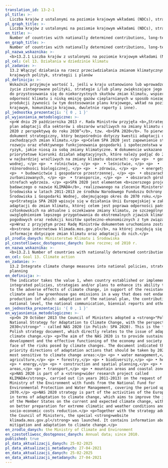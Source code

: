 ```yaml
---
translation_id: 13-2-1
pl_title: >-
  Liczba krajów z ustalonymi na poziomie krajowym wkładami (NDCs), strategiami długoterminowymi, krajowymi planami adaptacji i strategiami, przedstawionymi w komunikatach w sprawie adaptacji i komunikatach krajowych
pl_graph_title: >-
  Liczba krajów z ustalonymi na poziomie krajowym wkładami (NDCs), strategiami długoterminowymi, krajowymi planami adaptacji i strategiami, przedstawionymi w komunikatach w sprawie adaptacji i komunikatach krajowych
en_title: >-
  Number of countries with nationally determined contributions, long-term strategies, national adaptation plans, strategies as reported in adaptation communications and national communications
en_graph_title: >-
  Number of countries with nationally determined contributions, long-term strategies, national adaptation plans, strategies as reported in adaptation communications and national communications
pl_nazwa_wskaznika: >-
  <b>13.2.1 Liczba krajów z ustalonymi na poziomie krajowym wkładami (NDCs), strategiami długoterminowymi, krajowymi planami adaptacji i strategiami, przedstawionymi w komunikatach w sprawie adaptacji i komunikatach krajowych</b>
pl_cel: Cel 13. Działania w dziedzinie klimatu
pl_zadanie: >-
  13.2 Włączyć działania na rzecz przeciwdziałania zmianom klimatycznym do
  krajowych polityk, strategii i planów
pl_definicja: >-
  Wskaźnik przyjmuje wartość 1, jeśli w kraju ustanowiono lub wprowadzono w
  życie zintegrowane polityki, strategie i/lub plany zwiększające jego zdolność
  do przystosowania się do niekorzystnych skutków zmian klimatu, wspierające
  odporność klimatu i niską emisję gazów cieplarnianych w sposób niezagrażający
  produkcji żywności (w tym dostosowanie planu krajowego, wkład na poziomie
  krajowym, komunikacja krajowa, dwuletnie raporty i inne).
pl_jednostka_prezentacji: '{ 0 , 1 }'
pl_wyjasnienia_metodologiczne: >-
  <p>W dniu 29 października 2013 r. Rada Ministrów przyjęła <b>„Strategiczny
  plan adaptacji dla sektorów i obszarów wrażliwych na zmiany klimatu do roku
  2020 z perspektywą do roku 2030”</b>, tzw. <b>SPA 2020</b>. To pierwszy polski
  dokument strategiczny, który bezpośrednio dotyczy kwestii adaptacji do
  zachodzących zmian klimatu.</p> <p>Celem SPA 2020 jest zapewnienie stabilnego
  rozwoju oraz efektywnego funkcjonowania gospodarki i społeczeństwa w obliczu
  ryzyk, jakie niosą za sobą zmiany klimatyczne. W dokumencie wskazano
  priorytetowe kierunki działań adaptacyjnych, które należy podjąć do 2020 roku
  w najbardziej wrażliwych na zmiany klimatu obszarach: </p> <p>  • gospodarce
  wodnej, </p> <p>  • rolnictwie, </p> <p>  • leśnictwie, </p> <p>  •
  różnorodności biologicznej, </p> <p>  • zdrowiu, </p> <p>  • energetyce, </p>
  <p>  • budownictwie i gospodarce przestrzennej, </p> <p>  • obszarach
  zurbanizowanych, </p> <p>  • transporcie, </p> <p>  • obszarach górskich i
  strefach wybrzeża. </p> <p>SPA 2020 jest elementem <b>szerszego projektu
  badawczego o nazwie KLIMADA</b>, realizowanego na zlecenie Ministerstwa
  Środowiska w latach 2011-2013 ze środków Narodowego Funduszu Ochrony
  Środowiska i Gospodarki Wodnej, obejmującego okres do 2070 roku.</p>
  <p>Strategia SPA 2020 wpisuje się w działania Unii Europejskiej w zakresie
  adaptacji do zmian klimatu, której celem jest poprawa odporności państw
  członkowskich na aktualne i oczekiwane zmiany klimatu, ze szczególnym
  uwzględnieniem lepszego przygotowania do ekstremalnych zjawisk klimatycznych i
  pogodowych oraz redukcji kosztów społeczno-ekonomicznych z tym związanych.</p>
  <p>Wraz z przyjętym przez Radę Ministrów dokumentem uruchomiona została
  <b>strona internetowa klimada.mos.gov.pl</b>, na której znajdują się
  informacje dotyczące zmian klimatu oraz adaptacji do nich.</p>
pl_zrodlo_danych: Ministerstwo Klimatu i Środowiska
pl_czestotliwosc_dostępnosc_danych: Dane roczne; od 2010 r.
en_nazwa_wskaznika: >-
  <b>13.2.1 Number of countries with nationally determined contributions, long-term strategies, national adaptation plans, strategies as reported in adaptation communications and national communications</b>
en_cel: Goal 13. Climate action
en_zadanie: >-
  13.2 Integrate climate change measures into national policies, strategies and
  planning
en_definicja: >-
  The indicator takes the value 1, when country established or implemented
  integrated policies, strategies and/or plans to enhance its ability to adapt
  to the adverse effects of climate change, in support of the resistance against
  climate and low greenhouse gas emissions in a way that does not endanger food
  production (of which: adaptation of the national plan, the contribution at the
  national level, the national communication, biennial reports and other).
en_jednostka_prezentacji: '{ 0 , 1 }'
en_wyjasnienia_metodologiczne: >-
  <p>On 29 October 2013 the Council of Ministers adopted a <strong>"Polish
  National Strategy for Adaptation to Climate Change, with the perspective by
  2030</strong>" - called NAS 2020 (in Polish: SPA 2020). This is the first
  Polish strategy document, which directly relates to the issue of adaptation to
  climate change.</p> <p>The aim of the NAS 2020 is to provide sustainable
  development and the effective functioning of the economy and society in the
  face of the risks posed by climate changes. The document indicated the
  priority directions of adaptation actions that should be taken by 2020 in the
  most sensitive to climate change areas:</p> <p> • water management,</p> <p> •
  agriculture,</p> <p> • forestry,</p> <p> • biodiversity,</p> <p> • health,</p>
  <p> • energy,</p> <p> • construction and spatial planning,</p> <p> • urban
  areas,</p> <p> • transport,</p> <p> • mountain areas and coastal zones.</p>
  <p>NAS 2020 is part of a <strong>wider research project called
  KLIMADA</strong>, carried out (in years 2011-2013) on the request of the
  Ministry of the Environment with funds from the National Fund for
  Environmental Protection and Water Management, covering the period up to
  2070.</p> <p>NAS 2020 strategy is part of the activities of the European Union
  in terms of adaptation to climate change, which aims to improve the immunity
  of the Member States on the current and expected climate change, with a focus
  on better preparation for extreme climatic and weather conditions and the
  socio-economic costs reduction.</p> <p>Together with the strategy adopted by
  the Council of Ministers, the special <strong>website
  klimada.mos.gov.pl</strong> was launched. It contains information about
  mitigation and adaptation to climate change.</p>
en_zrodlo_danych: the Ministry of Climate and Environment
en_czestotliwosc_dostępnosc_danych: Annual data; since 2010.
published: true
pl_data_aktualizacji_danych: 25-02-2025
pl_data_aktualizacji_metadanych: 27-04-2021
en_data_aktualizacji_danych: 25-02-2025
en_data_aktualizacji_metadanych: 27-04-2021
---
```

